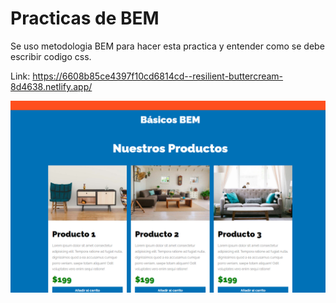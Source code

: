 # Practicas de BEM

Se uso metodologia BEM para hacer esta practica y entender como se debe escribir codigo css.

Link: https://6608b85ce4397f10cd6814cd--resilient-buttercream-8d4638.netlify.app/

<img src="../imgs/06.PNG">